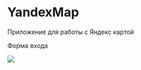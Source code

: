 # YandexMap
Приложение для работы с Яндекс картой

<p> Форма входа </p>
<img src="https://1.downloader.disk.yandex.ru/preview/145b7e372ce5c3460673b3fcef1afe2a8a50558788b32e4807eba815b6284e1e/inf/JHpxBlY7ZNyd3d8ardq_gCFZD1AUJ-_OX10hzIY8dnOJOa7ADej--JDGvTCxNM-YbC0vc5cPLMGgDGpj6CEtLQ%3D%3D?uid=1706335548&filename=Entrypoint.PNG&disposition=inline&hash=&limit=0&content_type=image%2Fpng&owner_uid=1706335548&tknv=v2&size=1856x969">
